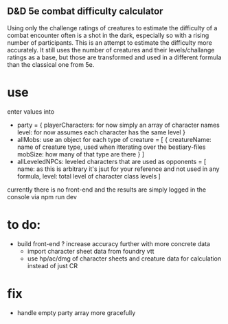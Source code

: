 ## D&D 5e combat difficulty calculator
Using only the challenge ratings of creatures to estimate the difficulty of a combat encounter often is a shot in the dark, especially so with a rising number of participants. This is an attempt to estimate the difficulty more accurately. It still uses the number of creatures and their levels/challange ratings as a base, but those are transformed and used in a different formula than the classical one from 5e.
# use

enter values into 
- party = {
    playerCharacters: for now simply an array of character names
    level: for now assumes each character has the same level
}
- allMobs: use an object for each type of creature = [
    {
        creatureName: name of creature type, used when itterating over the bestiary-files
        mobSize: how many of that type are there
    }
]
- allLeveledNPCs: leveled characters that are used as opponents = [
    name: as this is arbitrary it's jsut for your reference and not used in any formula,
    level: total level of character class levels
]

currently there is no front-end and the results are simply logged in the console via
npm run dev

# to do:
- build front-end
? increase accuracy further with more concrete data 
    - import character sheet data from foundry vtt
    - use hp/ac/dmg of character sheets and creature data for calculation instead of just CR

# fix
- handle empty party array more gracefully
